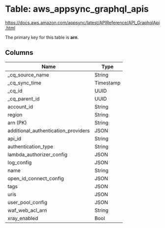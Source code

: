 # Table: aws_appsync_graphql_apis

https://docs.aws.amazon.com/appsync/latest/APIReference/API_GraphqlApi.html

The primary key for this table is **arn**.



## Columns
| Name          | Type          |
| ------------- | ------------- |
|_cq_source_name|String|
|_cq_sync_time|Timestamp|
|_cq_id|UUID|
|_cq_parent_id|UUID|
|account_id|String|
|region|String|
|arn (PK)|String|
|additional_authentication_providers|JSON|
|api_id|String|
|authentication_type|String|
|lambda_authorizer_config|JSON|
|log_config|JSON|
|name|String|
|open_id_connect_config|JSON|
|tags|JSON|
|uris|JSON|
|user_pool_config|JSON|
|waf_web_acl_arn|String|
|xray_enabled|Bool|